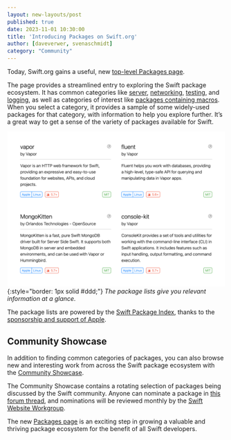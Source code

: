 ```yaml
---
layout: new-layouts/post
published: true
date: 2023-11-01 10:30:00
title: 'Introducing Packages on Swift.org'
author: [daveverwer, svenaschmidt]
category: "Community"
---
```


Today, Swift.org gains a useful, new [top-level Packages page](/packages).

The page provides a streamlined entry to exploring the Swift package ecosystem. It has common categories like [server](/packages/server.html), [networking](/packages/networking.html), [testing](/packages/testing.html), and [logging](/packages/logging.html), as well as categories of interest like [packages containing macros](/packages/macros.html). When you select a category, it provides a sample of some widely-used packages for that category, with information to help you explore further. It’s a great way to get a sense of the variety of packages available for Swift.

![A screenshot of the packages page, showing four individual package cards in a grid](/assets/images/packages-page-blog/package-categories.png){:style="border: 1px solid #ddd;"}
_The package lists give you relevant information at a glance._

The package lists are powered by the [Swift Package Index](https://swiftpackageindex.com/), thanks to the [sponsorship and support of Apple](/blog/swift-package-index-developer-spotlight/).

## Community Showcase

In addition to finding common categories of packages, you can also browse new and interesting work from across the Swift package ecosystem with the [Community Showcase](/packages/showcase.html).

The Community Showcase contains a rotating selection of packages being discussed by the Swift community. Anyone can nominate a package in [this forum thread](https://forums.swift.org/t/nominations-for-the-packages-community-showcase-on-swift-org/68168), and nominations will be reviewed monthly by the [Swift Website Workgroup](/website-workgroup/).

The new [Packages page](/packages) is an exciting step in growing a valuable and thriving package ecosystem for the benefit of all Swift developers.

